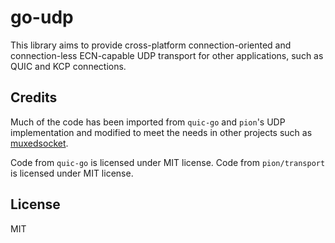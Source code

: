 # go-udp

This library aims to provide cross-platform connection-oriented and connection-less ECN-capable UDP transport for other applications,
such as QUIC and KCP connections.

## Credits
Much of the code has been imported from `quic-go` and `pion`'s UDP implementation and modified to meet the needs in other
projects such as [muxedsocket](https://github.com/hadi77ir/muxedsocket).

Code from `quic-go` is licensed under MIT license.
Code from `pion/transport` is licensed under MIT license.

## License
MIT
